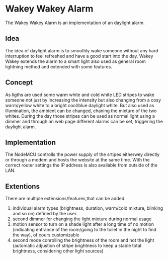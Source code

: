 # Wakey Wakey Alarm
The Wakey Wakey Alarm is an implementation of an daylight alarm.

## Idea
The idea of daylight alarm is to smoothly wake someone without any hard interruption to feel refreshed and have a good start into the day.
Wakey Wakey extends the alarm to a smart light also used as general room lightning method and extended with some features.

## Concept
As ligths are used some warm white and cold white LED stripes to wake someone not just by increasing the intensity but also changing from a cosy warm/yellow white to a bright cool/blue daylight white. But also used as illumination, the ambient can be changed, chaning the mixture of the two whites.
During the day those stripes can be used as normal light using a dimmer and through an web page different alarms can be set, triggering the daylight alarm.

## Implementation
The NodeMCU controlls the power supply of the srtipes eitherwey directly or through a modem and hosts the website at the same time. With the correct router settings the IP address is also available from outside of the LAN.

## Extentions
There are multiple extensions/features,that can be added.
1. individual alarm types (brightness, duration, warm/cold mixture, blinking and so on) defined by the user.
2. second dimmer for changing the light mixture during normal usage
3. motion sensor to turn on a shade light after a long time of no motion (indicating entrance of the room/going to the toilet in the night to find the way), of cours customizable
4. second mode conrolling the brightness of the room and not the light (automatic adjustion of stripe brightness to keep a stable total brightness, considering other light sources)
